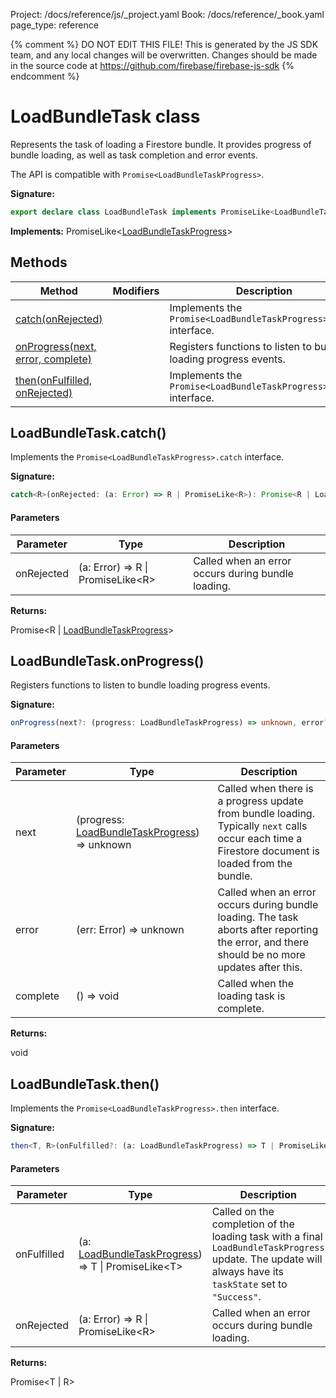 Project: /docs/reference/js/_project.yaml
Book: /docs/reference/_book.yaml
page_type: reference

{% comment %}
DO NOT EDIT THIS FILE!
This is generated by the JS SDK team, and any local changes will be
overwritten. Changes should be made in the source code at
https://github.com/firebase/firebase-js-sdk
{% endcomment %}

# LoadBundleTask class
Represents the task of loading a Firestore bundle. It provides progress of bundle loading, as well as task completion and error events.

The API is compatible with `Promise<LoadBundleTaskProgress>`<!-- -->.

<b>Signature:</b>

```typescript
export declare class LoadBundleTask implements PromiseLike<LoadBundleTaskProgress> 
```
<b>Implements:</b> PromiseLike&lt;[LoadBundleTaskProgress](./firestore_.loadbundletaskprogress.md#loadbundletaskprogress_interface)<!-- -->&gt;

## Methods

|  Method | Modifiers | Description |
|  --- | --- | --- |
|  [catch(onRejected)](./firestore_.loadbundletask.md#loadbundletaskcatch) |  | Implements the <code>Promise&lt;LoadBundleTaskProgress&gt;.catch</code> interface. |
|  [onProgress(next, error, complete)](./firestore_.loadbundletask.md#loadbundletaskonprogress) |  | Registers functions to listen to bundle loading progress events. |
|  [then(onFulfilled, onRejected)](./firestore_.loadbundletask.md#loadbundletaskthen) |  | Implements the <code>Promise&lt;LoadBundleTaskProgress&gt;.then</code> interface. |

## LoadBundleTask.catch()

Implements the `Promise<LoadBundleTaskProgress>.catch` interface.

<b>Signature:</b>

```typescript
catch<R>(onRejected: (a: Error) => R | PromiseLike<R>): Promise<R | LoadBundleTaskProgress>;
```

#### Parameters

|  Parameter | Type | Description |
|  --- | --- | --- |
|  onRejected | (a: Error) =&gt; R \| PromiseLike&lt;R&gt; | Called when an error occurs during bundle loading. |

<b>Returns:</b>

Promise&lt;R \| [LoadBundleTaskProgress](./firestore_.loadbundletaskprogress.md#loadbundletaskprogress_interface)<!-- -->&gt;

## LoadBundleTask.onProgress()

Registers functions to listen to bundle loading progress events.

<b>Signature:</b>

```typescript
onProgress(next?: (progress: LoadBundleTaskProgress) => unknown, error?: (err: Error) => unknown, complete?: () => void): void;
```

#### Parameters

|  Parameter | Type | Description |
|  --- | --- | --- |
|  next | (progress: [LoadBundleTaskProgress](./firestore_.loadbundletaskprogress.md#loadbundletaskprogress_interface)<!-- -->) =&gt; unknown | Called when there is a progress update from bundle loading. Typically <code>next</code> calls occur each time a Firestore document is loaded from the bundle. |
|  error | (err: Error) =&gt; unknown | Called when an error occurs during bundle loading. The task aborts after reporting the error, and there should be no more updates after this. |
|  complete | () =&gt; void | Called when the loading task is complete. |

<b>Returns:</b>

void

## LoadBundleTask.then()

Implements the `Promise<LoadBundleTaskProgress>.then` interface.

<b>Signature:</b>

```typescript
then<T, R>(onFulfilled?: (a: LoadBundleTaskProgress) => T | PromiseLike<T>, onRejected?: (a: Error) => R | PromiseLike<R>): Promise<T | R>;
```

#### Parameters

|  Parameter | Type | Description |
|  --- | --- | --- |
|  onFulfilled | (a: [LoadBundleTaskProgress](./firestore_.loadbundletaskprogress.md#loadbundletaskprogress_interface)<!-- -->) =&gt; T \| PromiseLike&lt;T&gt; | Called on the completion of the loading task with a final <code>LoadBundleTaskProgress</code> update. The update will always have its <code>taskState</code> set to <code>&quot;Success&quot;</code>. |
|  onRejected | (a: Error) =&gt; R \| PromiseLike&lt;R&gt; | Called when an error occurs during bundle loading. |

<b>Returns:</b>

Promise&lt;T \| R&gt;

